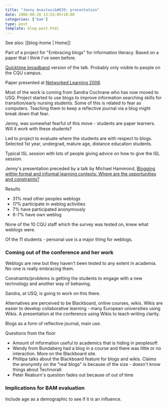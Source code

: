 ```yaml
---
title: "Jenny Anastasi&#039; presentation"
date: 2006-08-28 13:53:05+10:00
categories: ['bam']
type: post
template: blog-post.html
---
```


See also: [[blog-home | Home]]

Part of a project for "Embracing blogs" for information literacy. Based on a paper that I think I've seen before.

[Quicktime broadband](http://streaming.cqu.edu.au/util/play.php?format=qt&url=rtsp://qtstreamer.cqu.edu.au/cqu/research/seminars/ahs_seminar_240806_med.mov&start=00:00:55&end=00:52:57) version of the talk. Probably only visible to people on the CQU campus.

Paper presented at [Networked Learning 2006](http://www.networkedlearningconference.org.uk/).

Most of the work is coming from Sandra Cochrane who has now moved to USQ. Project started to use blogs to improve information searching skills for transition/early nursing students. Some of this is related to fear as computers. Teaching them to keep a reflective journal via a blog might break down that fear.

Jenny, was somewhat fearful of this move - students are paper learners. Will it work with these students?

Led to project to evaluate where the students are with respect to blogs. Selected 1st year, undergrad, mature age, distance education students.

Typical ISL session with lots of people giving advice on how to give the ISL session.

Jenny's presentation preceded by a talk by Michael Hammond, [Blogging within formal and informal learning contexts: Where are the opportunities and constraints?](http://www.networkedlearningconference.org.uk/abstracts/Hammond.htm)

Results

- 31% read other peoples weblogs
- 17% participate in weblog activities
- 7% have participated anonymously
- 6-7% have own weblog

None of the 10 CQU staff which the survey was tested on, knew what weblogs were.

Of the 11 students - personal use is a major thing for weblogs.

### Coming out of the conference and her work

Weblogs are new but they haven't been tested to any extent in academia. No-one is really embracing them.

Constraints/problems is getting the students to engage with a new technology and another way of behaving.

Sandra, at USQ, is going to work on this there.

Alternatives are perceived to be Blackboard, online courses, wikis. Wikis are easier to develop collaborative learning - many European universities using Wikis. A presentation at the conference using Wikis to teach writing clarity.

Blogs as a form of reflective journal, main use.

Questions from the floor

- Amount of information useful to academics that is hiding in peoplesoft
- Wendy from Bundaberg had a blog in a course and there was little or no interaction. More on the Blackboard site.
- Phillipa talks about the Blackboard feature for blogs and wikis. Claims the anonymity on the "real blogs" is because of the size - doesn't know things about Technorati
- Peter Reaburn's question fades out because of out of time

### Implications for BAM evaluation

Include age as a demographic to see if it is an influence.